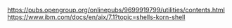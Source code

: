 https://pubs.opengroup.org/onlinepubs/9699919799/utilities/contents.html
https://www.ibm.com/docs/en/aix/7.1?topic=shells-korn-shell
